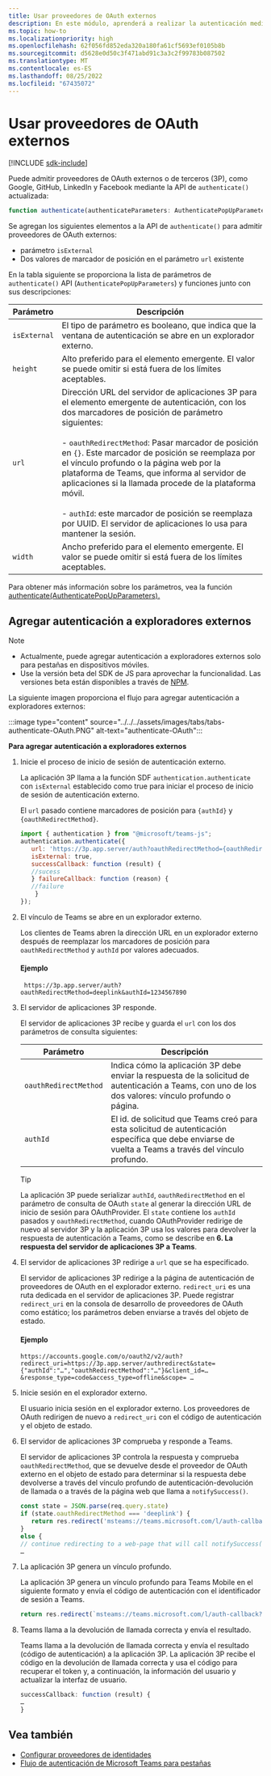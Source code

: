 ```yaml
---
title: Usar proveedores de OAuth externos
description: En este módulo, aprenderá a realizar la autenticación mediante proveedores de OAuth externos y a agregarla al explorador externo.
ms.topic: how-to
ms.localizationpriority: high
ms.openlocfilehash: 62f056fd852eda320a180fa61cf5693ef0105b8b
ms.sourcegitcommit: d5628e0d50c3f471abd91c3a3c2f99783b087502
ms.translationtype: MT
ms.contentlocale: es-ES
ms.lasthandoff: 08/25/2022
ms.locfileid: "67435072"
---
```

# <a name="use-external-oauth-providers"></a>Usar proveedores de OAuth externos

[!INCLUDE [sdk-include](~/includes/sdk-include.md)]

Puede admitir proveedores de OAuth externos o de terceros (3P), como Google, GitHub, LinkedIn y Facebook mediante la API de `authenticate()` actualizada:

```JavaScript
function authenticate(authenticateParameters: AuthenticatePopUpParameters): Promise<string>
```

Se agregan los siguientes elementos a la API de `authenticate()` para admitir proveedores de OAuth externos:

* parámetro `isExternal`
* Dos valores de marcador de posición en el parámetro `url` existente

En la tabla siguiente se proporciona la lista de parámetros de `authenticate()` API (`AuthenticatePopUpParameters`) y funciones junto con sus descripciones:

| Parámetro| Descripción|
| --- | --- |
|`isExternal` | El tipo de parámetro es booleano, que indica que la ventana de autenticación se abre en un explorador externo.|
|`height` |Alto preferido para el elemento emergente. El valor se puede omitir si está fuera de los límites aceptables.|
|`url`  <br>|Dirección URL del servidor de aplicaciones 3P para el elemento emergente de autenticación, con los dos marcadores de posición de parámetro siguientes:</br> <br> - `oauthRedirectMethod`: Pasar marcador de posición en `{}`. Este marcador de posición se reemplaza por el vínculo profundo o la página web por la plataforma de Teams, que informa al servidor de aplicaciones si la llamada procede de la plataforma móvil.</br> <br> - `authId`: este marcador de posición se reemplaza por UUID. El servidor de aplicaciones lo usa para mantener la sesión.| 
|`width`|Ancho preferido para el elemento emergente. El valor se puede omitir si está fuera de los límites aceptables.|

Para obtener más información sobre los parámetros, vea la función [authenticate(AuthenticatePopUpParameters).](/javascript/api/@microsoft/teams-js/authentication#@microsoft-teams-js-authentication-authenticate)

## <a name="add-authentication-to-external-browsers"></a>Agregar autenticación a exploradores externos

> [!NOTE]
> * Actualmente, puede agregar autenticación a exploradores externos solo para pestañas en dispositivos móviles. 
> * Use la versión beta del SDK de JS para aprovechar la funcionalidad. Las versiones beta están disponibles a través de [NPM](https://www.npmjs.com/package/@microsoft/teams-js/v/1.12.0-beta.2).

La siguiente imagen proporciona el flujo para agregar autenticación a exploradores externos:

 :::image type="content" source="../../../assets/images/tabs/tabs-authenticate-OAuth.PNG" alt-text="authenticate-OAuth":::

**Para agregar autenticación a exploradores externos**

1. Inicie el proceso de inicio de sesión de autenticación externo.

   La aplicación 3P llama a la función SDF `authentication.authenticate` con `isExternal` establecido como true para iniciar el proceso de inicio de sesión de autenticación externo.

   El `url` pasado contiene marcadores de posición para `{authId}` y `{oauthRedirectMethod}`.  


    ```JavaScript
    import { authentication } from "@microsoft/teams-js";
    authentication.authenticate({
       url: 'https://3p.app.server/auth?oauthRedirectMethod={oauthRedirectMethod}&authId={authId}',
       isExternal: true,
       successCallback: function (result) {
       //sucess 
       } failureCallback: function (reason) {
       //failure 
        }
    });
    ```

2. El vínculo de Teams se abre en un explorador externo.

   Los clientes de Teams abren la dirección URL en un explorador externo después de reemplazar los marcadores de posición para `oauthRedirectMethod` y `authId` por valores adecuados.

   #### <a name="example"></a>Ejemplo

   ```http
    https://3p.app.server/auth?oauthRedirectMethod=deeplink&authId=1234567890 
   ```

3. El servidor de aplicaciones 3P responde.

   El servidor de aplicaciones 3P recibe y guarda el `url` con los dos parámetros de consulta siguientes:

   | Parámetro | Descripción|
   | --- | --- |
   | `oauthRedirectMethod` |Indica cómo la aplicación 3P debe enviar la respuesta de la solicitud de autenticación a Teams, con uno de los dos valores: vínculo profundo o página.|
   |`authId` | El id. de solicitud que Teams creó para esta solicitud de autenticación específica que debe enviarse de vuelta a Teams a través del vínculo profundo.|

    > [!TIP]
    > La aplicación 3P puede serializar `authId`, `oauthRedirectMethod` en el parámetro de consulta de OAuth `state` al generar la dirección URL de inicio de sesión para OAuthProvider. El `state` contiene los `authId` pasados y `oauthRedirectMethod`, cuando OAuthProvider redirige de nuevo al servidor 3P y la aplicación 3P usa los valores para devolver la respuesta de autenticación a Teams, como se describe en **6. La respuesta del servidor de aplicaciones 3P a Teams**.

4. El servidor de aplicaciones 3P redirige a `url` que se ha especificado.

   El servidor de aplicaciones 3P redirige a la página de autenticación de proveedores de OAuth en el explorador externo. `redirect_uri` es una ruta dedicada en el servidor de aplicaciones 3P. Puede registrar `redirect_uri` en la consola de desarrollo de proveedores de OAuth como estático; los parámetros deben enviarse a través del objeto de estado.

   #### <a name="example"></a>Ejemplo

    ```http
    https://accounts.google.com/o/oauth2/v2/auth?redirect_uri=https://3p.app.server/authredirect&state={"authId":"…","oauthRedirectMethod":"…"}&client_id=…    &response_type=code&access_type=offline&scope= … 
    ```

5. Inicie sesión en el explorador externo.

   El usuario inicia sesión en el explorador externo. Los proveedores de OAuth redirigen de nuevo a `redirect_uri` con el código de autenticación y el objeto de estado.

6. El servidor de aplicaciones 3P comprueba y responde a Teams.

   El servidor de aplicaciones 3P controla la respuesta y comprueba `oauthRedirectMethod`, que se devuelve desde el proveedor de OAuth externo en el objeto de estado para determinar si la respuesta debe devolverse a través del vínculo profundo de autenticación-devolución de llamada o a través de la página web que llama a `notifySuccess()`.

      ```JavaScript
      const state = JSON.parse(req.query.state)
      if (state.oauthRedirectMethod === 'deeplink') {
         return res.redirect('msteams://teams.microsoft.com/l/auth-callback?authId=${state.authId}&result=${req.query.code}')
      }
      else {
      // continue redirecting to a web-page that will call notifySuccess() – usually this method is used in Teams-Web
      …
      ```

7. La aplicación 3P genera un vínculo profundo.

   La aplicación 3P genera un vínculo profundo para Teams Mobile en el siguiente formato y envía el código de autenticación con el identificador de sesión a Teams.

   ```JavaScript
   return res.redirect(`msteams://teams.microsoft.com/l/auth-callback?authId=${state.authId}&result=${req.query.code}`)
   ```

 8. Teams llama a la devolución de llamada correcta y envía el resultado.

    Teams llama a la devolución de llamada correcta y envía el resultado (código de autenticación) a la aplicación 3P. La aplicación 3P recibe el código en la devolución de llamada correcta y usa el código para recuperar el token y, a continuación, la información del usuario y actualizar la interfaz de usuario.

      ```JavaScript
      successCallback: function (result) { 
      … 
      } 
      ```

## <a name="see-also"></a>Vea también

* [Configurar proveedores de identidades](../../../concepts/authentication/configure-identity-provider.md)
* [Flujo de autenticación de Microsoft Teams para pestañas](auth-flow-tab.md)
